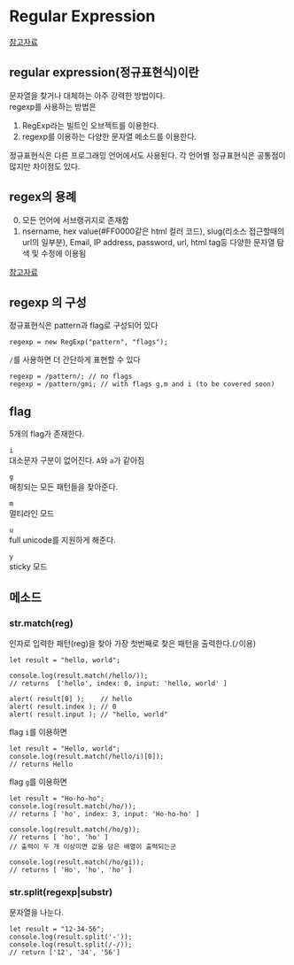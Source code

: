 # Regular Expression
[참고자료](https://javascript.info/regular-expressions)

## regular expression(정규표현식)이란
문자열을 찾거나 대체하는 아주 강력한 방법이다.  
regexp를 사용하는 방법은  
1. RegExp라는 빌트인 오브젝트를 이용한다.  
2. regexp를 이용하는 다양한 문자열 메소드를 이용한다. 

정규표현식은 다른 프로그래밍 언어에서도 사용된다. 각 언어별 정규표현식은 공통점이 많지만 차이점도 있다.


## regex의 용례
0. 모든 언어에 서브랭귀지로 존재함
1. nsername, hex value(#FF0000같은 html 컬러 코드), slug(리소스 접근할때의 url의 일부분), Email, IP address, password, url, html tag등 다양한 문자열 탐색 및 수정에 이용됨  

[참고자료](https://code.tutsplus.com/tutorials/8-regular-expressions-you-should-know--net-6149)

## regexp 의 구성
정규표현식은 pattern과 flag로 구성되어 있다
```
regexp = new RegExp("pattern", "flags");
```
`/`를 사용하면 더 간단하게 표현할 수 있다
```
regexp = /pattern/; // no flags
regexp = /pattern/gmi; // with flags g,m and i (to be covered soon)
```

## flag
5개의 flag가 존재한다.

`i`  
대소문자 구분이 없어진다. `A`와 `a`가 같아짐

`g`  
매칭되는 모든 패턴들을 찾아준다.

`m`  
멀티라인 모드

`u`  
full unicode를 지원하게 해준다. 

`y`  
sticky 모드

## 메소드

### str.match(reg) 

인자로 입력한 패턴(reg)을 찾아 가장 첫번째로 찾은 패턴을 출력한다.(`/`이용)
```
let result = "hello, world";

console.log(result.match(/hello/));
// returns  ['hello', index: 0, input: 'hello, world' ]

alert( result[0] );    // hello
alert( result.index ); // 0
alert( result.input ); // "hello, world"
```

flag `i`를 이용하면
```
let result = "Hello, world";
console.log(result.match(/hello/i)[0]);
// returns Hello
```

flag `g`를 이용하면
```
let result = "Ho-ho-ho";
console.log(result.match(/ho/));
// returns [ 'ho', index: 3, input: 'Ho-ho-ho' ]

console.log(result.match(/ho/g));
// returns [ 'ho', 'ho' ]
// 출력이 두 개 이상이면 값을 담은 배열이 출력되는군

console.log(result.match(/ho/gi));
// returns [ 'Ho', 'ho', 'ho' ]
```

### str.split(regexp|substr)
문자열을 나눈다.
```
let result = "12-34-56";
console.log(result.split('-'));
console.log(result.split(/-/));
// return ['12', '34', '56']
```